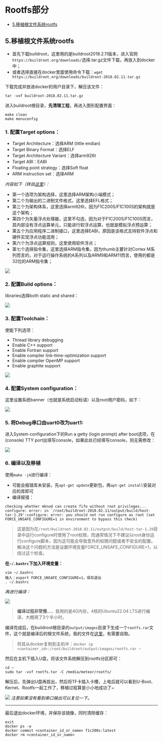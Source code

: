<!--
 * @Author: meteor
 * @Date: 2024-04-28
 * @LastEditTime: 2024-05-03
 * @Description: 
 * 
 * Copyright (c) 2024
-->
# Rootfs部分

- [5.移植根文件系统rootfs](#head0)

## <span id="head0">5.移植根文件系统rootfs</span>

- 首先下载buildroot，这里用的是buildroot2018.2.11版本，进入官网`https://buildroot.org/downloads/`选择.tar.gz文件下载，再放入到docker中；
- 或者选择直接在docker里面使用命令下载：`wget https://buildroot.org/downloads/buildroot-2018.02.11.tar.gz`

下载完成并放进docker的用户目录下，解压该文件：
```
tar -vxf buildroot-2018.02.11.tar.gz
```

进入buildroot根目录，**先清理工程**，再进入图形配置界面：
```
make clean
make menuconfig
```

### 1. 配置Target options：
- Target Architecture：选择ARM (little endian)
- Target Binary Format：选择ELF
- Target Architecture Variant：选择arm926t
- Target ABI：EABI
- Floating point strategy：选择Soft float
- ARM instruction set：选择ARM

*内容如下（转自[这里](https://blog.csdn.net/qq_41709234/article/details/128553772)）：*
- 第一个选项为架构选择，这里选择ARM架构小端模式；
- 第二个为输出的二进制文件格式，这里选择EFL格式；
- 第三个为架构体系，这里选择arm926t，因为F1C200S/F1C100S的架构就是这个架构；
- 第四个为矢量浮点处理器，这里不勾选，因为对于F1C200S/F1C100S而言，其内部没有浮点运算单元，只能进行软浮点运算，也就是模拟浮点预运算；
- 第五个为应用程序二进制接口，这里选择EABI，原因是该格式支持软件浮点和硬件实现浮点功能混用；
- 第六个为浮点运算规则，这里使用软件浮点；
- 第七个选择指令集，这里选择ARM指令集，因为thumb主要针对Cortex M系列而言的，对于运行操作系统的A系列以及ARM9和ARM11而言，使用的都是32位的ARM指令集；

![](../Docs/Images/Target%20options.png)


### 2. 配置Build options：

libraries选择both static and shared：

![](../Docs/Images/Build%20option.png)


### 3. 配置Toolchain：

使能下列选项：
- Thread library debugging
- Enable C++ support
- Enable Fortran support
- Enable compiler link-time-optimization support
- Enable compiler OpenMP support
- Enable graphite support

![](../Docs/Images/Toolchain.png)


### 4. 配置System configuration：

这里设置系统banner（也就是系统启动标语）以及root用户密码，如下：

![](../Docs/Images/System%20configuration.png)


### 5. 将Debug串口由uart0改为uart1:

进入System configuration下的Run a getty (login prompt) after boot选项，在(console) TTY port出填写console，如果此处已经填写console，则无需修改：

![](../Docs/Images/Uart1.png)


### 6. 编译以及移植

使用`make -j4`进行编译：
- 可能会报错库未安装，先`apt-get update`更新包，再`apt-get install`安装对应的库即可
- 编译报错：
```
checking whether mknod can create fifo without root privileges... configure: error: in `/root/buildroot-2018.02.11/output/build/host-tar-1.29':configure: error: you should not run configure as root (set FORCE_UNSAFE_CONFIGURE=1 in environment to bypass this check)
```

> 这是因为在`/root/buildroot-2018.02.11/output/build/host-tar-1.29`目录中运行configure时使用了root权限，而通常情况下不建议以root身份运行configure脚本，因为这可能会导致意外的权限问题或者不安全的配置。解决这个问题的方法是设置环境变量FORCE_UNSAFE_CONFIGURE=1，以绕过这个检查。

**在`~/.bashrc`下加入环境变量：**
```
vim ~/.bashrc
输入：export FORCE_UNSAFE_CONFIGURE=1，保存退出
. ~/.bashrc
```
*再进行编译：*

![](../Docs/Images/Rootfs%20make.png)

> **编译过程非常慢...**，我用的是4G内存，4核的Ubuntu22.04 LTS进行编译，大概用了3个半小时。

编译完成后，在buildroot根目录的`output/images`目录下生成一个`rootfs.rar`文件，这个就是编译后的根文件系统，我的文件在[这里](bin/)，有需要自取。


>将其从docker复制到主机中：`docker cp <container_id>:/root/buildroot/output/images/rootfs.rar ~`

然后在主机下插入U盘，将该文件系统解压到rootfs分区即可：
```
cd ~
sudo tar -vxf rootfs.tar -C /media/meteor/rootfs/
```

解压后，先弹出U盘再拔出，然后将TF卡插入卡槽，上电后就可以看到U-Boot、Kernel、Rootfs一起工作了，移植过程算是小小地成功了~

![](../Docs/Images/Rootfs%20successful.png)
*注意如果没有看到串口输出可以复位一下。*


---
最后退出docker环境，并保存该镜像，同时清除缓存：
```
exit
docker ps -a
docker commit <container_id_or_name> f1c200s:latest
docker rm <container_id_or_name>
```
